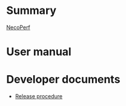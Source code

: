 # Summary

[NecoPerf](README.md)

# User manual

# Developer documents

- [Release procedure](release.md)
